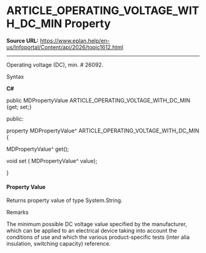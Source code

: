 # ARTICLE_OPERATING_VOLTAGE_WITH_DC_MIN Property

**Source URL:** https://www.eplan.help/en-us/Infoportal/Content/api/2026/topic1612.html

---

Operating voltage (DC), min. # 26092.

Syntax

**C#**



public MDPropertyValue ARTICLE_OPERATING_VOLTAGE_WITH_DC_MIN {get; set;}

public:

property MDPropertyValue^ ARTICLE_OPERATING_VOLTAGE_WITH_DC_MIN {

   MDPropertyValue^ get();

   void set (    MDPropertyValue^ value);

}


#### Property Value

Returns property value of type System.String.

Remarks

The minimum possible DC voltage value specified by the manufacturer, which can be applied to an electrical device taking into account the conditions of use and which the various product-specific tests (inter alia insulation, switching capacity) reference.

